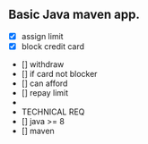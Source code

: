 Basic Java maven app.
-----------

- [x] assign limit
- [x] block credit card
- [] withdraw
- []  if card not blocker
- []  can afford
- [] repay limit
-
- TECHNICAL REQ
- [] java >= 8
- [] maven
